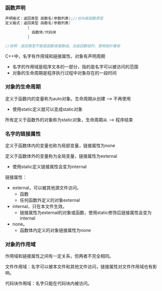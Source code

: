### 函数声明
``` cpp
声明格式：返回类型 函数名(参数列表);//也叫做函数原型
定义格式：返回类型 函数名(参数列表)
          {
            函数体/代码块
          }

//说明：返回类型不能是函数或者数组。当返回数组时，使用指针接收
```

C++中，名字有作用域和链接属性，对象有声明周期
  - 名字的作用域是程序文本的一部分，指的是名字可以被访问的范围
  - 对象的生命周期是程序执行过程中对象存在的一段时间

### 对象的生命周期
定义于函数内的变量称为auto对象。生命周期从创建 ——> 不再使用
  - 使用static定义就可以变成static对象

所有定义于函数外的对象称为static对象，生命周期从 ——> 程序结束

### 名字的链接属性
定义于函数体内的变量也称为局部变量，链接属性为none

定义于函数体外的变量称为全局变量，链接属性为external
  - 使用static定义链接属性会变为internal

链接属性：
  - external，可以被其他源文件访问。
    - 函数
    - 任何函数外定义的对象external
  - internal，只在本文件生效。
    - 链接属性为external的对象或函数，使用static修饰后链接属性会变为internal
  - none。
    - 函数体内定义的对象链接属性为none

### 对象的作用域
作用域和链接属性之间有一定关系，但两者不完全相同。

文件作用域：名字可以被本文件和其他文件访问，链接属性对文件作用域也有影响。

代码块作用域：名字只能在代码块内被访问。

